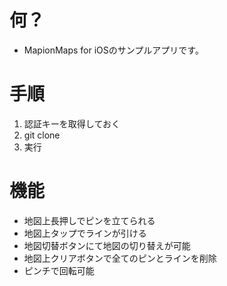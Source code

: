 # 何？

  - MapionMaps for iOSのサンプルアプリです。

# 手順

  1. 認証キーを取得しておく
  2. git clone
  3. 実行

# 機能

  - 地図上長押しでピンを立てられる
  - 地図上タップでラインが引ける
  - 地図切替ボタンにて地図の切り替えが可能
  - 地図上クリアボタンで全てのピンとラインを削除
  - ピンチで回転可能
